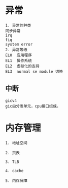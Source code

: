 # 异常
```
1. 异常的种类
同步异常
irq
fiq
system error
2. 异常等级
EL0  应用程序
EL1  操作系统
EL2  虚拟化的支持
EL3  normal se module 切换
```
## 中断
```
gicv4
gic由分发单元，cpu接口组成。
```

# 内存管理
```
1. 地址空间

2. 页表

3. TLB

4. cache

5. 内存屏障

```